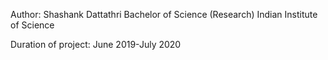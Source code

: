 Author:
Shashank Dattathri
Bachelor of Science (Research) 
Indian Institute of Science

Duration of project: June 2019-July 2020
